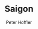 ---
title: "Saigon"
github: https://github.com/hoffli/saigon-jekyll-theme
demo: http://www.18a-saigon.com/
author: Peter Hoffler
draft: true
ssg:
  - Jekyll
cms:
  - No Cms
---